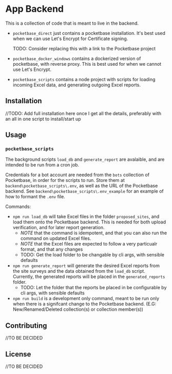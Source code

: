 # App Backend

This is a collection of code that is meant to live in the backend.

- `pocketbase_direct` just contains a pocketbase installation.
  It's best used when we can use Let's Encrypt for Certificate signing.

  TODO: Consider replacing this with a link to the Pocketbase project

- `pocketbase_docker_windows` contains a dockerized version of pocketbase, with reverse proxy. 
  This is best used for when we cannot use Let's Encrypt. 

- `pocketbase_scripts` contains a node project with scripts for loading incoming Excel data, and generating outgoing Excel reports.

## Installation

//TODO: Add full installation here once I get all the details, 
preferably with an all in one script to install/start up

## Usage

### `pocketbase_scripts`

The background scripts `load_db` and `generate_report` are avalaible, and are intended to be run from a cron job. 

Credentials for a bot account are needed from the `bots` collection of Pocketbase, in order for the scripts to run.
Store them at `backend\pocketbase_scripts\.env`, as well as the URL of the Pocketbase backend.
See `backend\pocketbase_scripts\.env_example` for an example of how to formant the `.env` file. 

Commands:
- `npm run load_db` will take Excel files in the folder `proposed_sites`, and load them onto the Pocketbase backend. This is needed for both upload verification, and for later report generation. 
  - *NOTE* that the command is idempotent, and that you can also run the command on updated Excel files.
  - *NOTE* that the Excel files are expected to follow a very particualr format, and that any changes 
  - TODO: Get the load folder to be changable by cli args, with sensible defaults
- `npm run generate_report` will generate the desired Excel reports from the site surveys and the data obtained from the `load_db` script. Currently, the generated reports will be placed in the `generated_reports` folder.
  - TODO: Let the folder that the reports be placed in be configurable by cli args, with sensible defaults
- `npm run build` is a development only command, meant to be run only when there is a signifcant change to the Pocketbase backend. 
(E.G: New/Renamed/Deleted collection(s) or collection member(s))

## Contributing

//TO BE DECIDED

## License

//TO BE DECIDED